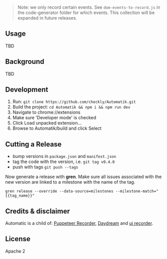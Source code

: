 

> Note: we only record certain events. See `dom-events-to-record.js` in the code-generator folder for which events. This collection will be expanded in future releases.

## Usage
TBD
## Background

TBD

## Development

1. Run: `git clone https://github.com/checkly/Automatik.git`
2. Build the project: `cd Automatik && npm i && npm run dev`
2. Navigate to chrome://extensions
3. Make sure 'Developer mode' is checked
4. Click Load unpacked extension...
5. Browse to Automatik/build and click Select

## Cutting a Release

- bump versions in `package.json` and `manifest.json`
- tag the code with the version, i.e. `git tag v0.4.0`
- push with tags `git push --tags`

Now generate a release with **gren**. Make sure all issues associated with the new version are linked to a milestone
with the name of the tag.

```
gren release --override --data-source=milestones --milestone-match="{{tag_name}}"
```

## Credits & disclaimer

Automatic is a child of: 
[Puppeteer Recorder](https://github.com/checkly/puppeteer-recorder), [Daydream](https://github.com/segmentio/daydream) and [ui recorder](https://github.com/yguan/ui-recorder).

## License
Apache 2

